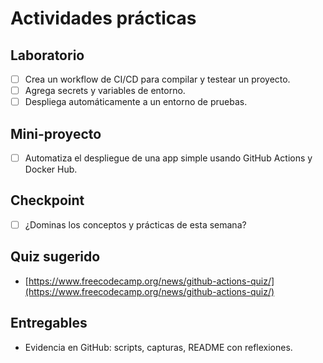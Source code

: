 # Actividades prácticas

## Laboratorio

- [ ] Crea un workflow de CI/CD para compilar y testear un proyecto.
- [ ] Agrega secrets y variables de entorno.
- [ ] Despliega automáticamente a un entorno de pruebas.

## Mini-proyecto

- [ ] Automatiza el despliegue de una app simple usando GitHub Actions y Docker Hub.

## Checkpoint

- [ ] ¿Dominas los conceptos y prácticas de esta semana?

## Quiz sugerido

- [https://www.freecodecamp.org/news/github-actions-quiz/](https://www.freecodecamp.org/news/github-actions-quiz/)

## Entregables

- Evidencia en GitHub: scripts, capturas, README con reflexiones.
